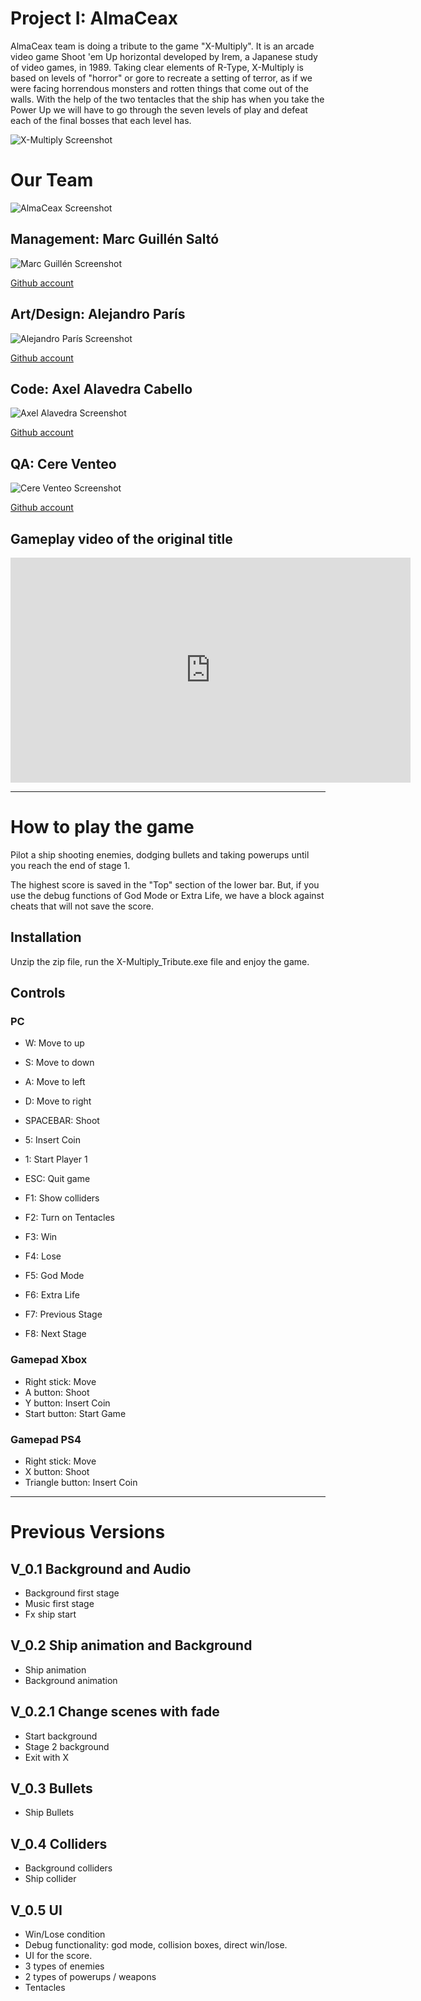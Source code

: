 ﻿# Project I: AlmaCeax
AlmaCeax team is doing a tribute to the game "X-Multiply". It is an arcade video game Shoot 'em Up horizontal developed by Irem, a Japanese study of video games, in 1989. Taking clear elements of R-Type, X-Multiply is based on levels of "horror" or gore to recreate a setting of terror, as if we were facing horrendous monsters and rotten things that come out of the walls. With the help of the two tentacles that the ship has when you take the Power Up we will have to go through the seven levels of play and defeat each of the final bosses that each level has.

![X-Multiply Screenshot](http://ghostarca.de/wp-content/uploads/2016/06/xm-5.jpg)



# Our Team
![AlmaCeax Screenshot](https://github.com/AlmaCeax/ProjectI-AlmaCeax/blob/master/Wiki/0.Home/team.jpg)

## Management: Marc Guillén Saltó
![Marc Guillén Screenshot](https://github.com/AlmaCeax/ProjectI-AlmaCeax/blob/master/Wiki/0.Home/marc.jpg)

[Github account](https://github.com/Marcgs96)


## Art/Design: Alejandro París 
![Alejandro París Screenshot](https://github.com/AlmaCeax/ProjectI-AlmaCeax/blob/master/Wiki/0.Home/alejandro.jpg)

[Github account](https://github.com/AlejandroParis)


## Code: Axel Alavedra Cabello
![Axel Alavedra Screenshot](https://github.com/AlmaCeax/ProjectI-AlmaCeax/blob/master/Wiki/0.Home/axel.jpg)

[Github account](https://github.com/AxelAlavedra)


## QA: Cere Venteo
![Cere Venteo Screenshot](https://github.com/AlmaCeax/ProjectI-AlmaCeax/blob/master/Wiki/0.Home/cere.jpg)

[Github account](https://github.com/CereVenteo)



## Gameplay video of the original title
<iframe width="640" height="360" src="https://www.youtube.com/embed/GcoOZxjrLdk" frameborder="0" allow="autoplay; encrypted-media" allowfullscreen></iframe>

***

# How to play the game
Pilot a ship shooting enemies, dodging bullets and taking powerups until you reach the end of stage 1.

The highest score is saved in the "Top" section of the lower bar. But, if you use the debug functions of God Mode or Extra Life, we have a block against cheats that will not save the score.


## Installation
Unzip the zip file, run the X-Multiply_Tribute.exe file and enjoy the game.

## Controls

### PC
- W: Move to up
- S: Move to down
- A: Move to left
- D: Move to right
- SPACEBAR: Shoot
- 5: Insert Coin
- 1: Start Player 1
- ESC: Quit game

- F1: Show colliders
- F2: Turn on Tentacles
- F3: Win
- F4: Lose

- F5: God Mode
- F6: Extra Life
- F7: Previous Stage
- F8: Next Stage



### Gamepad Xbox
- Right stick: Move 
- A button: Shoot 
- Y button: Insert Coin
- Start button: Start Game

### Gamepad PS4
- Right stick: Move 
- X button: Shoot
- Triangle button: Insert Coin

***

# Previous Versions

## V_0.1 Background and Audio
- Background first stage
- Music first stage
- Fx ship start

## V_0.2 Ship animation and Background
- Ship animation
- Background animation

## V_0.2.1 Change scenes with fade
- Start background 
- Stage 2 background 
- Exit with X 

## V_0.3 Bullets
- Ship Bullets

## V_0.4 Colliders
- Background colliders
- Ship collider

## V_0.5 UI
- Win/Lose condition
- Debug functionality: god mode, collision boxes, direct win/lose.
- UI for the score.
- 3 types of enemies
- 2 types of powerups / weapons
- Tentacles

